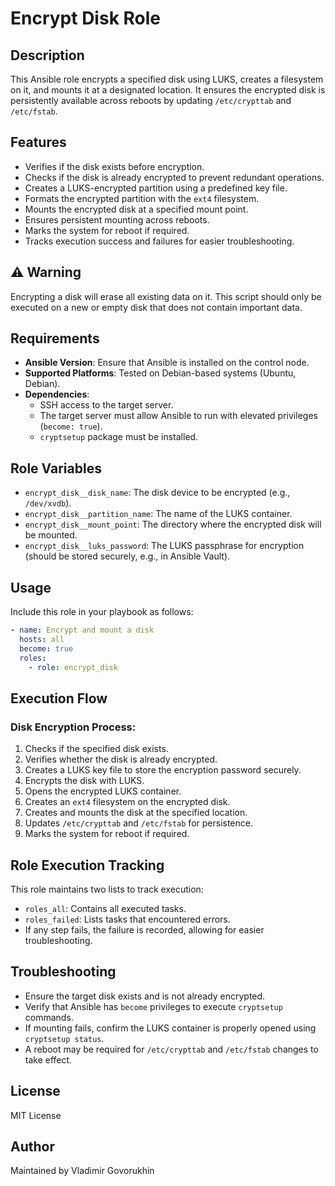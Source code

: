 # Encrypt Disk Role

## Description
This Ansible role encrypts a specified disk using LUKS, creates a filesystem on it, and mounts it at a designated location. It ensures the encrypted disk is persistently available across reboots by updating `/etc/crypttab` and `/etc/fstab`.

## Features
- Verifies if the disk exists before encryption.
- Checks if the disk is already encrypted to prevent redundant operations.
- Creates a LUKS-encrypted partition using a predefined key file.
- Formats the encrypted partition with the `ext4` filesystem.
- Mounts the encrypted disk at a specified mount point.
- Ensures persistent mounting across reboots.
- Marks the system for reboot if required.
- Tracks execution success and failures for easier troubleshooting.

## **⚠️ Warning**
Encrypting a disk will erase all existing data on it. This script should only be executed on a new or empty disk that does not contain important data.

## Requirements
- **Ansible Version**: Ensure that Ansible is installed on the control node.
- **Supported Platforms**: Tested on Debian-based systems (Ubuntu, Debian).
- **Dependencies**:
  - SSH access to the target server.
  - The target server must allow Ansible to run with elevated privileges (`become: true`).
  - `cryptsetup` package must be installed.

## Role Variables
- `encrypt_disk__disk_name`: The disk device to be encrypted (e.g., `/dev/xvdb`).
- `encrypt_disk__partition_name`: The name of the LUKS container.
- `encrypt_disk__mount_point`: The directory where the encrypted disk will be mounted.
- `encrypt_disk__luks_password`: The LUKS passphrase for encryption (should be stored securely, e.g., in Ansible Vault).

## Usage
Include this role in your playbook as follows:

```yaml
- name: Encrypt and mount a disk
  hosts: all
  become: true
  roles:
    - role: encrypt_disk
```

## Execution Flow
### Disk Encryption Process:
1. Checks if the specified disk exists.
2. Verifies whether the disk is already encrypted.
3. Creates a LUKS key file to store the encryption password securely.
4. Encrypts the disk with LUKS.
5. Opens the encrypted LUKS container.
6. Creates an `ext4` filesystem on the encrypted disk.
7. Creates and mounts the disk at the specified location.
8. Updates `/etc/crypttab` and `/etc/fstab` for persistence.
9. Marks the system for reboot if required.

## Role Execution Tracking
This role maintains two lists to track execution:
- `roles_all`: Contains all executed tasks.
- `roles_failed`: Lists tasks that encountered errors.
- If any step fails, the failure is recorded, allowing for easier troubleshooting.

## Troubleshooting
- Ensure the target disk exists and is not already encrypted.
- Verify that Ansible has `become` privileges to execute `cryptsetup` commands.
- If mounting fails, confirm the LUKS container is properly opened using `cryptsetup status`.
- A reboot may be required for `/etc/crypttab` and `/etc/fstab` changes to take effect.

## License
MIT License

## Author
Maintained by Vladimir Govorukhin